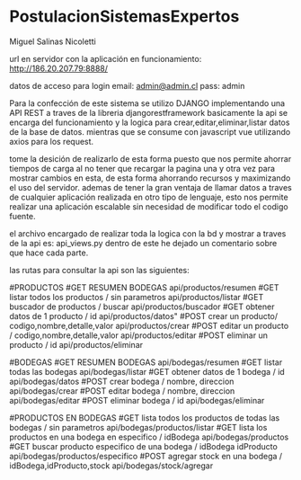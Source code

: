 # PostulacionSistemasExpertos
Miguel Salinas Nicoletti

url en servidor con la aplicación en funcionamiento: http://186.20.207.79:8888/

datos de acceso para login
email: admin@admin.cl
pass: admin

Para la confección de este sistema se utilizo DJANGO implementando una API REST a traves de la libreria djangorestframework
basicamente la api se encarga del funcionamiento y la logica para crear,editar,eliminar,listar datos de la base de datos. mientras
que se consume con javascript vue utilizando axios para los request.

tome la desición de realizarlo de esta forma puesto que nos permite ahorrar tiempos de carga al no tener que recargar la pagina una y otra vez
para mostrar cambios en esta, de esta forma ahorrando recursos y maximizando el uso del servidor. ademas de tener la gran ventaja de llamar datos
a traves de cualquier aplicación realizada en otro tipo de lenguaje, esto nos permite realizar una aplicación escalable sin necesidad de modificar
todo el codigo fuente.

el archivo encargado de realizar toda la logica con la bd y mostrar a traves de la api es: api_views.py
dentro de este he dejado un comentario sobre que hace cada parte.

las rutas para consultar la api son las siguientes:

#PRODUCTOS
   #GET RESUMEN BODEGAS
   api/productos/resumen
   #GET listar todos los productos / sin parametros
   api/productos/listar
   #GET buscador de productos / buscar
   api/productos/buscador
   #GET obtener datos de 1 producto / id
   api/productos/datos"
   #POST crear un producto/ codigo,nombre,detalle,valor
   api/productos/crear
   #POST editar un producto / codigo,nombre,detalle,valor
   api/productos/editar
   #POST eliminar un producto / id
   api/productos/eliminar

   #BODEGAS
   #GET RESUMEN BODEGAS
   api/bodegas/resumen
   #GET listar todas las bodegas
   api/bodegas/listar
   #GET obtener datos de 1 bodega / id
   api/bodegas/datos
   #POST crear bodega / nombre, direccion
   api/bodegas/crear
   #POST editar bodega / nombre, direccion
   api/bodegas/editar
   #POST eliminar bodega / id
   api/bodegas/eliminar

   #PRODUCTOS EN BODEGAS
   #GET lista todos los productos de todas las bodegas / sin parametros
   api/bodegas/productos/listar
   #GET lista los productos en una bodega en especifico / idBodega
   api/bodegas/productos
   #GET buscar producto especifico de una bodega / idBodega idProducto
   api/bodegas/productos/especifico
   #POST agregar stock en una bodega / idBodega,idProducto,stock
   api/bodegas/stock/agregar
